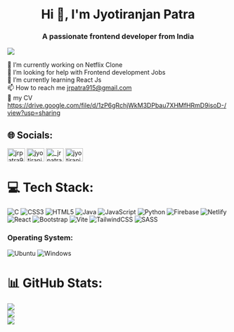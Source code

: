 <h1 align="center">Hi 👋, I'm Jyotiranjan Patra</h1>
<h3 align="center">A passionate frontend developer from India</h3>

[![](https://visitcount.itsvg.in/api?id=jrpatra706&icon=2&color=9)](https://visitcount.itsvg.in)

🔭 I’m currently working on Netflix Clone <br>🤝 I’m looking for help with Frontend development Jobs  <br>🌱 I’m currently learning React Js<br>📫 How to reach me jrpatra915@gmail.com<br>📄 my CV https://drive.google.com/file/d/1zP6gRchjWkM3DPbau7XHMfHRmD9isoD-/view?usp=sharing<br>

## 🌐 Socials:
<p align="left">
<a href="https://twitter.com/jrpatra915" target="blank"><img align="center" src="https://raw.githubusercontent.com/rahuldkjain/github-profile-readme-generator/master/src/images/icons/Social/twitter.svg" alt="jrpatra915" height="30" width="40" /></a>
<a href="https://www.linkedin.com/in/jyotiranjan-gangadhar-patra-03995423a/" target="blank"><img align="center" src="https://raw.githubusercontent.com/rahuldkjain/github-profile-readme-generator/master/src/images/icons/Social/linked-in-alt.svg" alt="jyotiranjan gangadhar patra" height="30" width="40" /></a>
<a href="https://instagram.com/_jrpatra_._915_" target="blank"><img align="center" src="https://raw.githubusercontent.com/rahuldkjain/github-profile-readme-generator/master/src/images/icons/Social/instagram.svg" alt="_jrpatra_._915_" height="30" width="40" /></a>
<a href="https://www.leetcode.com/jyotiranjan706" target="blank"><img align="center" src="https://raw.githubusercontent.com/rahuldkjain/github-profile-readme-generator/master/src/images/icons/Social/leet-code.svg" alt="jyotiranjan706" height="30" width="40" /></a>
</p>


# 💻 Tech Stack:

![C](https://img.shields.io/badge/c-%2300599C.svg?style=for-the-badge&logo=c&logoColor=white) ![CSS3](https://img.shields.io/badge/css3-%231572B6.svg?style=for-the-badge&logo=css3&logoColor=white) ![HTML5](https://img.shields.io/badge/html5-%23E34F26.svg?style=for-the-badge&logo=html5&logoColor=white) ![Java](https://img.shields.io/badge/java-%23ED8B00.svg?style=for-the-badge&logo=openjdk&logoColor=white) ![JavaScript](https://img.shields.io/badge/javascript-%23323330.svg?style=for-the-badge&logo=javascript&logoColor=%23F7DF1E) ![Python](https://img.shields.io/badge/python-3670A0?style=for-the-badge&logo=python&logoColor=ffdd54)  ![Firebase](https://img.shields.io/badge/firebase-%23039BE5.svg?style=for-the-badge&logo=firebase) ![Netlify](https://img.shields.io/badge/netlify-%23000000.svg?style=for-the-badge&logo=netlify&logoColor=#00C7B7) ![React](https://img.shields.io/badge/react-%2320232a.svg?style=for-the-badge&logo=react&logoColor=%2361DAFB) ![Bootstrap](https://img.shields.io/badge/bootstrap-%238511FA.svg?style=for-the-badge&logo=bootstrap&logoColor=white) ![Vite](https://img.shields.io/badge/vite-%23646CFF.svg?style=for-the-badge&logo=vite&logoColor=white) ![TailwindCSS](https://img.shields.io/badge/tailwindcss-%2338B2AC.svg?style=for-the-badge&logo=tailwind-css&logoColor=white) ![SASS](https://img.shields.io/badge/SASS-hotpink.svg?style=for-the-badge&logo=SASS&logoColor=white)
<h3 align="left">Operating System:</h3>
 
![Ubuntu](https://img.shields.io/badge/Ubuntu-E95420?style=for-the-badge&logo=ubuntu&logoColor=white)
![Windows](https://img.shields.io/badge/windows%20os-000000?style=for-the-badge&logo=windows&logoColor=F0F0F0)
# 📊 GitHub Stats:
![](https://github-readme-stats.vercel.app/api?username=jrpatra706&theme=dark&hide_border=false&include_all_commits=false&count_private=false)<br/>
![](https://github-readme-streak-stats.herokuapp.com/?user=jrpatra706&theme=dark&hide_border=false)<br/>
![](https://github-readme-stats.vercel.app/api/top-langs/?username=jrpatra706&theme=dark&hide_border=false&include_all_commits=false&count_private=false&layout=compact)



















 



